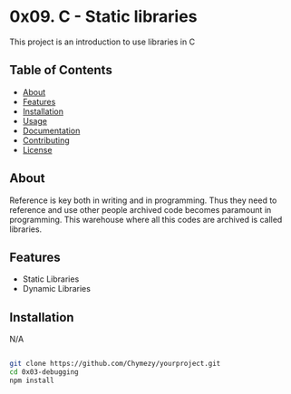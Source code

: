# 0x09. C - Static libraries

This project is an introduction to use libraries in C

## Table of Contents

- [About](#about)
- [Features](#features)
- [Installation](#installation)
- [Usage](#usage)
- [Documentation](#documentation)
- [Contributing](#contributing)
- [License](#license)

## About

 Reference is key both in writing and in programming. Thus they need to reference and use other people archived code becomes paramount in programming. This warehouse where all this codes are archived is called libraries.

## Features

- Static Libraries
- Dynamic Libraries

## Installation

N/A

```bash

git clone https://github.com/Chymezy/yourproject.git
cd 0x03-debugging
npm install

